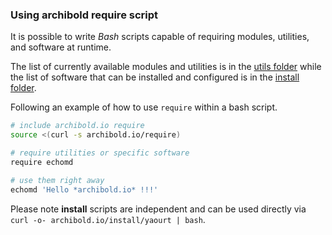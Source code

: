 ### Using archibold require script

It is possible to write _Bash_ scripts capable of requiring modules, utilities, and software at runtime.

The list of currently available modules and utilities is in the [utils folder](https://github.com/WebReflection/archibold.io/tree/gh-pages/utils)
while the list of software that can be installed and configured is in the [install folder](https://github.com/WebReflection/archibold.io/tree/gh-pages/install).

Following an example of how to use `require` within a bash script.

```sh
# include archibold.io require
source <(curl -s archibold.io/require)

# require utilities or specific software
require echomd

# use them right away
echomd 'Hello *archibold.io* !!!'
```

Please note **install** scripts are independent and can be used directly via `curl -o- archibold.io/install/yaourt | bash`.
